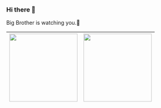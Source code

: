 ### Hi there 👋

Big Brother is watching you.🗿

| <a href="https://github.com/anuraghazra/github-readme-stats"><img align="center" height="180" src="https://github-readme-stats.vercel.app/api?username=realgeoffrey&show_icons=true&include_all_commits=true&hide_border=true&hide_rank=true"/></a> | <a href="https://github.com/anuraghazra/github-readme-stats"><img align="center" height="180" src="https://github-readme-stats.vercel.app/api/top-langs/?username=realgeoffrey&hide_border=true" /></a> |
| ------ | ------ |
